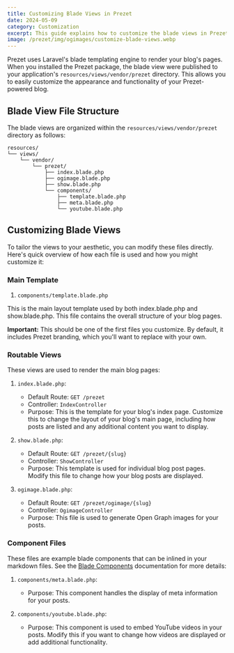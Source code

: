 ```yaml
---
title: Customizing Blade Views in Prezet
date: 2024-05-09
category: Customization
excerpt: This guide explains how to customize the blade views in Prezet to tailor your blog's appearance and functionality.
image: /prezet/img/ogimages/customize-blade-views.webp
---
```


Prezet uses Laravel's blade templating engine to render your blog's pages. When you installed the Prezet package, the blade view were published to your application's `resources/views/vendor/prezet` directory. This allows you to easily customize the appearance and functionality of your Prezet-powered blog.

## Blade View File Structure

The blade views are organized within the `resources/views/vendor/prezet` directory as follows:

```plaintext
resources/
└── views/
    └── vendor/
        └── prezet/
            ├── index.blade.php
            ├── ogimage.blade.php
            ├── show.blade.php
            └── components/
                ├── template.blade.php
                ├── meta.blade.php
                └── youtube.blade.php
```


## Customizing Blade Views

To tailor the views to your aesthetic, you can modify these files directly. Here's quick overview of how each file is used and how you might customize it:

### Main Template

1. `components/template.blade.php`

This is the main layout template used by both index.blade.php and show.blade.php. This file contains the overall structure of your blog pages. 

**Important:** This should be one of the first files you customize. By default, it includes Prezet branding, which you'll want to replace with your own.

### Routable Views

These views are used to render the main blog pages:

1. `index.blade.php`:
    - Default Route: `GET /prezet`
    - Controller: `IndexController`
    - Purpose: This is the template for your blog's index page. Customize this to change the layout of your blog's main page, including how posts are listed and any additional content you want to display.

2. `show.blade.php`:
    - Default Route: `GET /prezet/{slug}`
    - Controller: `ShowController`
    - Purpose: This template is used for individual blog post pages. Modify this file to change how your blog posts are displayed.

3. `ogimage.blade.php`:
    - Default Route: `GET /prezet/ogimage/{slug}`
    - Controller: `OgimageController`
    - Purpose: This file is used to generate Open Graph images for your posts.

### Component Files

These files are example blade components that can be inlined in your markdown files. See the [Blade Components](features/blade) documentation for more details:

1. `components/meta.blade.php`:
    - Purpose: This component handles the display of meta information for your posts. 

2. `components/youtube.blade.php`:
    - Purpose: This component is used to embed YouTube videos in your posts. Modify this if you want to change how videos are displayed or add additional functionality.
